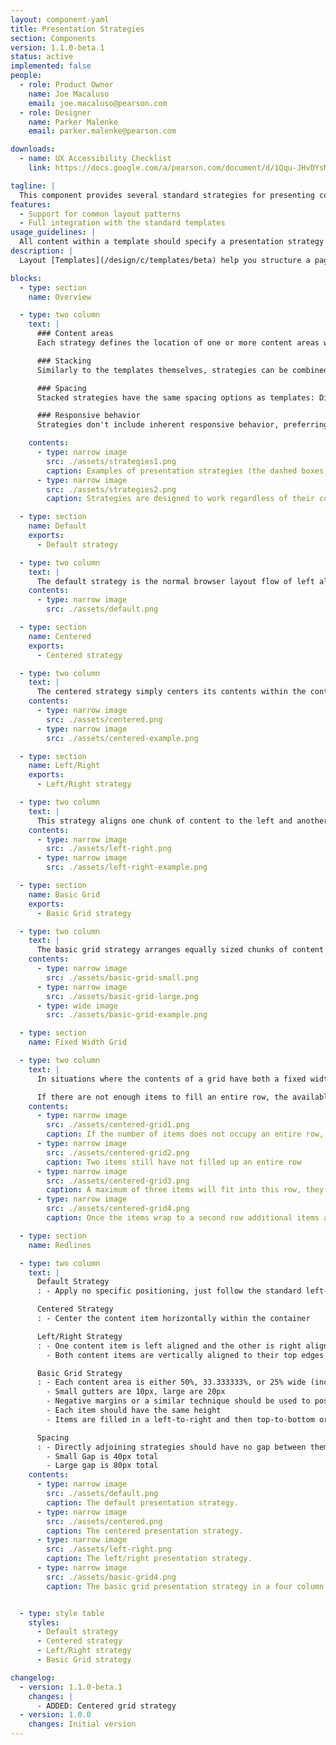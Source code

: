 ```yaml
---
layout: component-yaml
title: Presentation Strategies
section: Components
version: 1.1.0-beta.1
status: active
implemented: false
people:
  - role: Product Owner
    name: Joe Macaluso
    email: joe.macaluso@pearson.com
  - role: Designer
    name: Parker Malenke
    email: parker.malenke@pearson.com

downloads:
  - name: UX Accessibility Checklist
    link: https://docs.google.com/a/pearson.com/document/d/1Qqu-JHvDYsNAqUP3rFaNkqR0c2Si9g3ephR7qhZ12u4/edit?usp=sharing

tagline: |
  This component provides several standard strategies for presenting content within a layout template.
features:
  - Support for common layout patterns
  - Full integration with the standard templates
usage_guidelines: |
  All content within a template should specify a presentation strategy to use.
description: |
  Layout [Templates](/design/c/templates/beta) help you structure a page at a high level and chunk it into major layout areas. Presentation strategies operate at one level lower, helping to actually fill out those layout areas in a standard and rational way.

blocks:
  - type: section
    name: Overview

  - type: two column
    text: |
      ### Content areas
      Each strategy defines the location of one or more content areas which should each contain a single piece of content.

      ### Stacking
      Similarly to the templates themselves, strategies can be combined into stacks within a given template area.

      ### Spacing
      Stacked strategies have the same spacing options as templates: Directly Adjoining, Small Gap, and Large Gap.

      ### Responsive behavior
      Strategies don't include inherent responsive behavior, preferring instead to leave that up to their containing templates. More advanced designs may change between various strategies at the [standard breakpoints](/design/c/breakpoints), however.

    contents:
      - type: narrow image
        src: ./assets/strategies1.png
        caption: Examples of presentation strategies (the dashed boxes) being stacked in a single column template (green box). The content areas are denoted as pink boxes.
      - type: narrow image
        src: ./assets/strategies2.png
        caption: Strategies are designed to work regardless of their container size, as seen in this two column example.

  - type: section
    name: Default
    exports:
      - Default strategy

  - type: two column
    text: |
      The default strategy is the normal browser layout flow of left aligning content.
    contents:
      - type: narrow image
        src: ./assets/default.png

  - type: section
    name: Centered
    exports:
      - Centered strategy

  - type: two column
    text: |
      The centered strategy simply centers its contents within the containing area.
    contents:
      - type: narrow image
        src: ./assets/centered.png
      - type: narrow image
        src: ./assets/centered-example.png

  - type: section
    name: Left/Right
    exports:
      - Left/Right strategy

  - type: two column
    text: |
      This strategy aligns one chunk of content to the left and another chunk to the right.
    contents:
      - type: narrow image
        src: ./assets/left-right.png
      - type: narrow image
        src: ./assets/left-right-example.png

  - type: section
    name: Basic Grid
    exports:
      - Basic Grid strategy

  - type: two column
    text: |
      The basic grid strategy arranges equally sized chunks of content into two, three, or four rows. Each chunk should maintain the same height. The gutter size is configurable to be either small (10px) or large (20px). Chunks fill the content area in a left-to-right, top-to-bottom pattern.
    contents:
      - type: narrow image
        src: ./assets/basic-grid-small.png
      - type: narrow image
        src: ./assets/basic-grid-large.png
      - type: wide image
        src: ./assets/basic-grid-example.png

  - type: section
    name: Fixed Width Grid

  - type: two column
    text: |
      In situations where the contents of a grid have both a fixed width and height, the fixed width grid arranges items with a standard gutter and will automatically break them into the appropriate number of columns.

      If there are not enough items to fill an entire row, the available items may be centered in the remaining space.
    contents:
      - type: narrow image
        src: ./assets/centered-grid1.png
        caption: If the number of items does not occupy an entire row, they are centered in the container
      - type: narrow image
        src: ./assets/centered-grid2.png
        caption: Two items still have not filled up an entire row
      - type: narrow image
        src: ./assets/centered-grid3.png
        caption: A maximum of three items will fit into this row, they are still centered within the container however
      - type: narrow image
        src: ./assets/centered-grid4.png
        caption: Once the items wrap to a second row additional items are positioned to the left first

  - type: section
    name: Redlines

  - type: two column
    text: |
      Default Strategy
      : - Apply no specific positioning, just follow the standard left-aligned browser flow

      Centered Strategy
      : - Center the content item horizontally within the container

      Left/Right Strategy
      : - One content item is left aligned and the other is right aligned
        - Both content items are vertically aligned to their top edges

      Basic Grid Strategy
      : - Each content area is either 50%, 33.333333%, or 25% wide (including a gutter's width)
        - Small gutters are 10px, large are 20px
        - Negative margins or a similar technique should be used to position the left and right edges of the content areas directly against the edge of the container
        - Each item should have the same height
        - Items are filled in a left-to-right and then top-to-bottom order

      Spacing
      : - Directly adjoining strategies should have no gap between them
        - Small Gap is 40px total
        - Large gap is 80px total
    contents:
      - type: narrow image
        src: ./assets/default.png
        caption: The default presentation strategy.
      - type: narrow image
        src: ./assets/centered.png
        caption: The centered presentation strategy.
      - type: narrow image
        src: ./assets/left-right.png
        caption: The left/right presentation strategy.
      - type: narrow image
        src: ./assets/basic-grid4.png
        caption: The basic grid presentation strategy in a four column mode with small gutters.


  - type: style table
    styles:
      - Default strategy
      - Centered strategy
      - Left/Right strategy
      - Basic Grid strategy

changelog:
  - version: 1.1.0-beta.1
    changes: |
      - ADDED: Centered grid strategy
  - version: 1.0.0
    changes: Initial version
---
```

